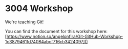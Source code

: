 # 3004 Workshop

We're teaching Git!

You can find the document for this workshop here: [https://www.notion.so/angelonfira/Git-GitHub-Workshop-1c3879461fd74084abcf716cb3424097]()